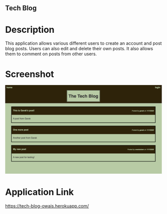 ## Tech Blog

# Description

This application allows various different users to create an account and post blog posts. Users can also edit and delete their own posts. It also allows them to comment on posts from other users.

# Screenshot
![webpage screenshot](./public/images/webpage-screenshot.png)

# Application Link

https://tech-blog-owais.herokuapp.com/
